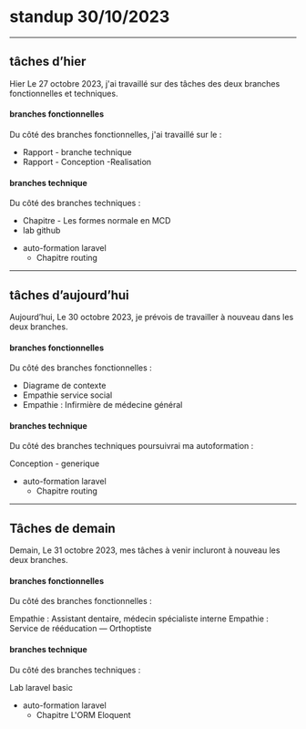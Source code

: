 # standup 30/10/2023

---

## tâches d’hier

Hier Le 27 octobre 2023, j'ai travaillé sur des tâches des deux branches fonctionnelles et techniques.

#### branches fonctionnelles

Du côté des branches fonctionnelles, j'ai travaillé sur le :

- Rapport - branche technique
- Rapport - Conception -Realisation

#### branches technique

Du côté des branches techniques :

- Chapitre - Les formes normale en MCD
- lab github
<!-- suivi -->
- auto-formation laravel
  - Chapitre routing

---

## tâches d’aujourd’hui

Aujourd’hui, Le 30 octobre 2023, je prévois de travailler à nouveau dans les deux branches.

#### branches fonctionnelles

Du côté des branches fonctionnelles :

- Diagrame de contexte
- Empathie service social
- Empathie : Infirmière de médecine général

#### branches technique

Du côté des branches techniques poursuivrai ma autoformation :

Conception - generique

- auto-formation laravel
  - Chapitre routing

---

## Tâches de demain

Demain, Le 31 octobre 2023, mes tâches à venir incluront à nouveau les deux branches.

#### branches fonctionnelles

Du côté des branches fonctionnelles :

Empathie : Assistant dentaire, médecin spécialiste interne
Empathie : Service de rééducation — Orthoptiste

#### branches technique

Du côté des branches techniques :

Lab laravel basic

- auto-formation laravel
  - Chapitre L'ORM Eloquent
